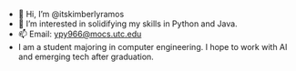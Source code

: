 - 👋 Hi, I’m @itskimberlyramos
- 👀 I’m interested in solidifying my skills in Python and Java.
- 📫 Email: ypy966@mocs.utc.edu
- I am a student majoring in computer engineering. I hope to work with AI and emerging tech after graduation.
